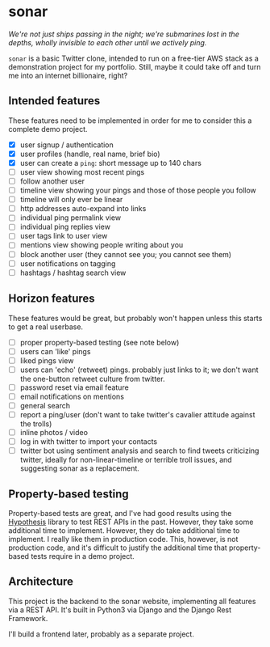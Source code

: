# sonar

_We're not just ships passing in the night; we're submarines lost in the depths, wholly invisible to each other until we actively ping._

`sonar` is a basic Twitter clone, intended to run on a free-tier AWS stack as a demonstration project for my portfolio. Still, maybe it could take off and turn me into an internet billionaire, right?

## Intended features

These features need to be implemented in order for me to consider this a complete demo project.

- [X] user signup / authentication
- [X] user profiles (handle, real name, brief bio)
- [X] user can create a `ping`: short message up to 140 chars
- [ ] user view showing most recent pings
- [ ] follow another user
- [ ] timeline view showing your pings and those of those people you follow
- [ ] timeline will only ever be linear
- [ ] http addresses auto-expand into links
- [ ] individual ping permalink view
- [ ] individual ping replies view
- [ ] user tags link to user view
- [ ] mentions view showing people writing about you
- [ ] block another user (they cannot see you; you cannot see them)
- [ ] user notifications on tagging
- [ ] hashtags / hashtag search view

## Horizon features

These features would be great, but probably won't happen unless this starts to get a real userbase.

- [ ] proper property-based testing (see note below)
- [ ] users can 'like' pings
- [ ] liked pings view
- [ ] users can 'echo' (retweet) pings. probably just links to it; we don't want the one-button retweet culture from twitter.
- [ ] password reset via email feature
- [ ] email notifications on mentions
- [ ] general search
- [ ] report a ping/user (don't want to take twitter's cavalier attitude against the trolls)
- [ ] inline photos / video
- [ ] log in with twitter to import your contacts
- [ ] twitter bot using sentiment analysis and search to find tweets criticizing twitter, ideally for non-linear-timeline or terrible troll issues, and suggesting sonar as a replacement.

## Property-based testing

Property-based tests are great, and I've had good results using the [Hypothesis](https://hypothesis.readthedocs.io/en/latest/) library to test REST APIs in the past. However, they take some additional time to implement. However, they do take additional time to implement. I really like them in production code. This, however, is not production code, and it's difficult to justify the additional time that property-based tests require in a demo project.

## Architecture

This project is the backend to the sonar website, implementing all features via a REST API. It's built in Python3 via Django and the Django Rest Framework.

I'll build a frontend later, probably as a separate project.
